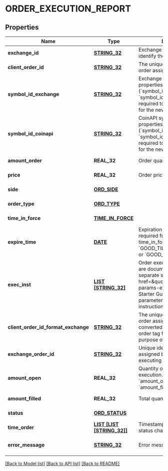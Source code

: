 # ORDER_EXECUTION_REPORT

## Properties
Name | Type | Description | Notes
------------ | ------------- | ------------- | -------------
**exchange_id** | [**STRING_32**](STRING_32.md) | Exchange identifier used to identify the routing destination. | [default to null]
**client_order_id** | [**STRING_32**](STRING_32.md) | The unique identifier of the order assigned by the client. | [default to null]
**symbol_id_exchange** | [**STRING_32**](STRING_32.md) | Exchange symbol. One of the properties (&#x60;symbol_id_exchange&#x60;, &#x60;symbol_id_coinapi&#x60;) is required to identify the market for the new order. | [optional] [default to null]
**symbol_id_coinapi** | [**STRING_32**](STRING_32.md) | CoinAPI symbol. One of the properties (&#x60;symbol_id_exchange&#x60;, &#x60;symbol_id_coinapi&#x60;) is required to identify the market for the new order. | [optional] [default to null]
**amount_order** | **REAL_32** | Order quantity. | [default to null]
**price** | **REAL_32** | Order price. | [default to null]
**side** | [**ORD_SIDE**](OrdSide.md) |  | [default to null]
**order_type** | [**ORD_TYPE**](OrdType.md) |  | [default to null]
**time_in_force** | [**TIME_IN_FORCE**](TimeInForce.md) |  | [default to null]
**expire_time** | [**DATE**](DATE.md) | Expiration time. Conditionaly required for orders with time_in_force &#x3D; &#x60;GOOD_TILL_TIME_EXCHANGE&#x60; or &#x60;GOOD_TILL_TIME_OEML&#x60;. | [optional] [default to null]
**exec_inst** | [**LIST [STRING_32]**](STRING_32.md) | Order execution instructions are documented in the separate section: &lt;a href&#x3D;\&quot;#oeml-order-params-exec\&quot;&gt;OEML / Starter Guide / Order parameters / Execution instructions&lt;/a&gt;  | [optional] [default to null]
**client_order_id_format_exchange** | [**STRING_32**](STRING_32.md) | The unique identifier of the order assigned by the client converted to the exchange order tag format for the purpose of tracking it. | [default to null]
**exchange_order_id** | [**STRING_32**](STRING_32.md) | Unique identifier of the order assigned by the exchange or executing system. | [optional] [default to null]
**amount_open** | **REAL_32** | Quantity open for further execution. &#x60;amount_open&#x60; &#x3D; &#x60;amount_order&#x60; - &#x60;amount_filled&#x60; | [default to null]
**amount_filled** | **REAL_32** | Total quantity filled. | [default to null]
**status** | [**ORD_STATUS**](OrdStatus.md) |  | [default to null]
**time_order** | [**LIST [LIST [STRING_32]]**](LIST.md) | Timestamped history of order status changes. | [default to null]
**error_message** | [**STRING_32**](STRING_32.md) | Error message | [optional] [default to null]

[[Back to Model list]](../README.md#documentation-for-models) [[Back to API list]](../README.md#documentation-for-api-endpoints) [[Back to README]](../README.md)


